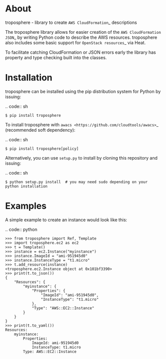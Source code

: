 About
=====

troposphere - library to create `AWS CloudFormation`_ descriptions

The troposphere library allows for easier creation of the `AWS CloudFormation
JSON`_ by writing Python code to describe the AWS resources. troposphere also
includes some basic support for `OpenStack resources`_ via Heat.

To facilitate catching CloudFormation or JSON errors early the library has
property and type checking built into the classes.

Installation
============

troposphere can be installed using the pip distribution system for Python by
issuing:

.. code:: sh

    $ pip install troposphere

To install troposphere with `awacs <https://github.com/cloudtools/awacs>`_
(recommended soft dependency):

.. code:: sh

    $ pip install troposphere[policy]

Alternatively, you can use `setup.py` to install by cloning this repository
and issuing:

.. code:: sh

    $ python setup.py install  # you may need sudo depending on your python installation

Examples
========

A simple example to create an instance would look like this:

.. code:: python

    >>> from troposphere import Ref, Template
    >>> import troposphere.ec2 as ec2
    >>> t = Template()
    >>> instance = ec2.Instance("myinstance")
    >>> instance.ImageId = "ami-951945d0"
    >>> instance.InstanceType = "t1.micro"
    >>> t.add_resource(instance)
    <troposphere.ec2.Instance object at 0x101bf3390>
    >>> print(t.to_json())
    {
        "Resources": {
            "myinstance": {
                "Properties": {
                    "ImageId": "ami-951945d0",
                    "InstanceType": "t1.micro"
                },
                "Type": "AWS::EC2::Instance"
            }
        }
    }
    >>> print(t.to_yaml())
    Resources:
        myinstance:
            Properties:
                ImageId: ami-951945d0
                InstanceType: t1.micro
            Type: AWS::EC2::Instance

